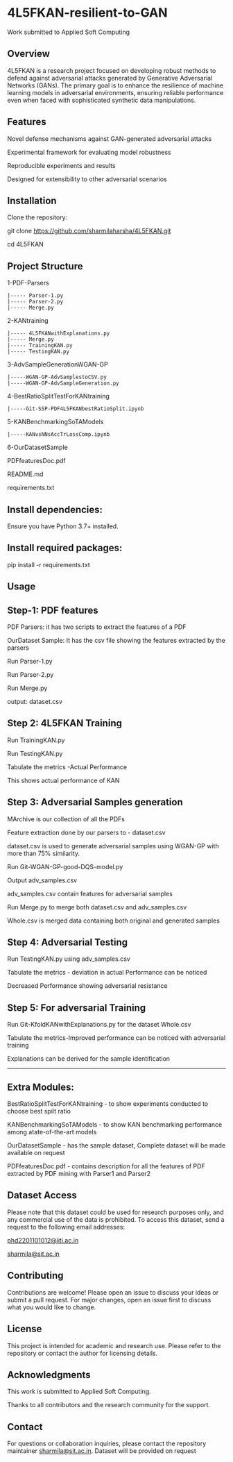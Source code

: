 # 4L5FKAN-resilient-to-GAN
Work submitted to Applied Soft Computing

## Overview
4L5FKAN is a research project focused on developing robust methods to defend against adversarial attacks generated by Generative Adversarial Networks (GANs). The primary goal is to enhance the resilience of machine learning models in adversarial environments, ensuring reliable performance even when faced with sophisticated synthetic data manipulations.

## Features
Novel defense mechanisms against GAN-generated adversarial attacks

Experimental framework for evaluating model robustness

Reproducible experiments and results

Designed for extensibility to other adversarial scenarios

## Installation
Clone the repository:

git clone https://github.com/sharmilaharsha/4L5FKAN.git

cd 4L5FKAN


## Project Structure
1-PDF-Parsers
        
	|----- Parser-1.py	
	|----- Parser-2.py	
	|----- Merge.py
	
2-KANtraining

	|----- 4L5FKANwithExplanations.py 
	|----- Merge.py
	|----- TrainingKAN.py
	|----- TestingKAN.py
  
3-AdvSampleGenerationWGAN-GP

	|-----WGAN-GP-AdvSamplestoCSV.py
	|-----WGAN-GP-AdvSampleGeneration.py
	
 
4-BestRatioSplitTestForKANtraining

	|-----Git-SSP-PDF4L5FKANbestRatioSplit.ipynb
	
5-KANBenchmarkingSoTAModels

	|-----KANvsNNsAccTrLossComp.ipynb
	
6-OurDatasetSample

PDFfeaturesDoc.pdf

README.md

requirements.txt


## Install dependencies:

Ensure you have Python 3.7+ installed.

## Install required packages:

pip install -r requirements.txt

## Usage

## Step-1: PDF features 
PDF Parsers: it has two scripts to extract the features of a PDF

OurDataset Sample: It has the csv file showing the features extracted by the parsers

Run Parser-1.py


Run Parser-2.py


Run Merge.py 


output: dataset.csv


## Step 2: 4L5FKAN Training
Run TrainingKAN.py

Run TestingKAN.py

Tabulate the metrics -Actual Performance

This shows actual performance of KAN

## Step 3: Adversarial Samples generation

MArchive is our collection of all the PDFs 

Feature extraction done by our parsers to - dataset.csv

dataset.csv is used to generate adversarial samples using WGAN-GP with more than 75% similarity.

Run Git-WGAN-GP-good-DQS-model.py 

Output adv_samples.csv 

adv_samples.csv contain features for adversarial samples

Run Merge.py to merge  both dataset.csv and adv_samples.csv 

Whole.csv is merged data containing both original and generated samples

## Step 4: Adversarial Testing

Run TestingKAN.py using  adv_samples.csv 

Tabulate the metrics - deviation in actual Performance can be noticed

Decreased Performance showing adversarial resistance

## Step 5: For adversarial Training

Run Git-KfoldKANwithExplanations.py for the dataset Whole.csv

Tabulate the metrics-Improved performance can be noticed with adversarial training

Explanations can be derived for the sample identification

--------------------------------------------------------------------------------------

## Extra Modules:

BestRatioSplitTestForKANtraining - to show experiments conducted to choose best spilt ratio

KANBenchmarkingSoTAModels - to show KAN benchmarking performance among atate-of-the-art models

OurDatasetSample - has the sample dataset, Complete dataset will be made available on request

PDFfeaturesDoc.pdf - contains description for all the features of PDF extracted by PDF mining with Parser1 and Parser2


## Dataset Access

Please note that this dataset could be used for research purposes only, and any commercial use of the data is prohibited. To access this dataset, send a request to the following email addresses:

phd2201101012@iiti.ac.in

sharmila@sit.ac.in

## Contributing
Contributions are welcome! Please open an issue to discuss your ideas or submit a pull request. For major changes, open an issue first to discuss what you would like to change.

## License
This project is intended for academic and research use. Please refer to the repository or contact the author for licensing details.

## Acknowledgments
This work is submitted to Applied Soft Computing.

Thanks to all contributors and the research community for the support.

## Contact
For questions or collaboration inquiries, please contact the repository maintainer sharmila@sit.ac.in.
Dataset will be provided on request
